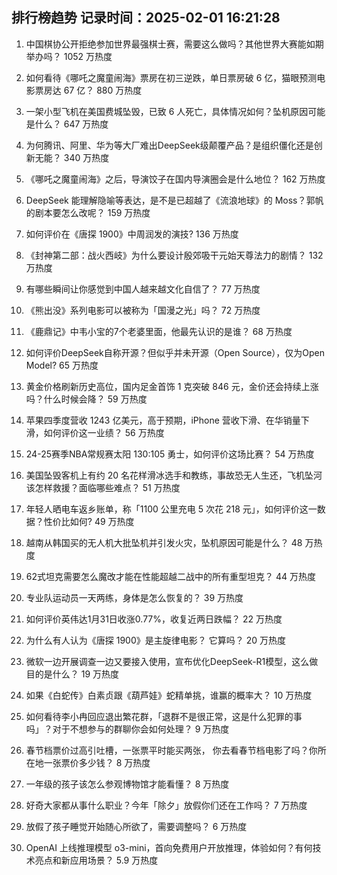 
## 排行榜趋势 记录时间：2025-02-01 16:21:28
  
  1. 中国棋协公开拒绝参加世界最强棋士赛，需要这么做吗？其他世界大赛能如期举办吗？ 1052 万热度
    
  2. 如何看待《哪吒之魔童闹海》票房在初三逆跌，单日票房破 6 亿，猫眼预测电影票房达 67 亿？ 880 万热度
    
  3. 一架小型飞机在美国费城坠毁，已致 6 人死亡，具体情况如何？坠机原因可能是什么？ 647 万热度
    
  4. 为何腾讯、阿里、华为等大厂难出DeepSeek级颠覆产品？是组织僵化还是创新无能？ 340 万热度
    
  5. 《哪吒之魔童闹海》之后，导演饺子在国内导演圈会是什么地位？ 162 万热度
    
  6. DeepSeek 能理解隐喻等表达，是不是已超越了《流浪地球》的 Moss？郭帆的剧本要怎么改呢？ 159 万热度
    
  7. 如何评价在《唐探 1900》中周润发的演技? 136 万热度
    
  8. 《封神第二部：战火西岐》为什么要设计殷郊吸干元始天尊法力的剧情？ 132 万热度
    
  9. 有哪些瞬间让你感觉到中国人越来越文化自信了？ 77 万热度
    
  10. 《熊出没》系列电影可以被称为「国漫之光」吗？ 72 万热度
    
  11. 《鹿鼎记》中韦小宝的7个老婆里面，他最先认识的是谁？ 68 万热度
    
  12. 如何评价DeepSeek自称开源？但似乎并未开源（Open Source），仅为Open Model? 65 万热度
    
  13. 黄金价格刷新历史高位，国内足金首饰 1 克突破 846 元，金价还会持续上涨吗？什么时候会降？ 59 万热度
    
  14. 苹果四季度营收 1243 亿美元，高于预期，iPhone 营收下滑、在华销量下滑，如何评价这一业绩？ 56 万热度
    
  15. 24-25赛季NBA常规赛太阳 130:105 勇士，如何评价这场比赛？ 54 万热度
    
  16. 美国坠毁客机上有约 20 名花样滑冰选手和教练，事故恐无人生还，飞机坠河该怎样救援？面临哪些难点？ 51 万热度
    
  17. 年轻人晒电车返乡账单，称「1100 公里充电 5 次花 218 元」，如何评价这一数据？性价比如何? 49 万热度
    
  18. 越南从韩国买的无人机大批坠机并引发火灾，坠机原因可能是什么？ 48 万热度
    
  19. 62式坦克需要怎么魔改才能在性能超越二战中的所有重型坦克？ 44 万热度
    
  20. 专业队运动员一天两练，身体是怎么恢复的？ 39 万热度
    
  21. 如何评价英伟达1月31日收涨0.77%，收复近两日跌幅？ 22 万热度
    
  22. 为什么有人认为《唐探 1900》是主旋律电影？ 它算吗？ 20 万热度
    
  23. 微软一边开展调查一边又要接入使用，宣布优化DeepSeek-R1模型，这么做目的是什么？ 19 万热度
    
  24. 如果《白蛇传》白素贞跟《葫芦娃》蛇精单挑，谁赢的概率大？ 10 万热度
    
  25. 如何看待李小冉回应退出繁花群，「退群不是很正常，这是什么犯罪的事吗」？对于不想参与的群聊你会如何处理？ 9 万热度
    
  26. 春节档票价过高引吐槽，一张票平时能买两张， 你去看春节档电影了吗？你所在地一张票价多少钱？ 8 万热度
    
  27. 一年级的孩子该怎么参观博物馆才能看懂？ 8 万热度
    
  28. 好奇大家都从事什么职业？今年「除夕」放假你们还在工作吗？ 7 万热度
    
  29. 放假了孩子睡觉开始随心所欲了，需要调整吗？ 6 万热度
    
  30. OpenAI 上线推理模型 o3-mini，首向免费用户开放推理，体验如何？有何技术亮点和新应用场景？ 5.9 万热度
    